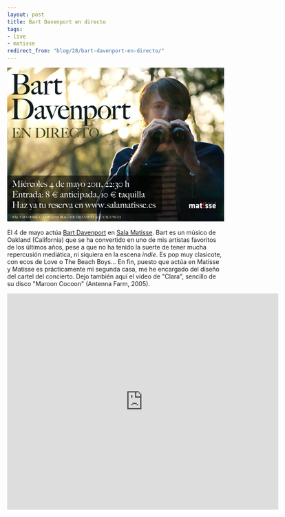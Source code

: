 ```yaml
---
layout: post
title: Bart Davenport en directo
tags:
- live
- matisse
redirect_from: "blog/28/bart-davenport-en-directo/"
---
```

<img src="/images/18.jpg" width="630"  alt="bart davenport en valencia" class="wide" />

El 4 de mayo actúa <a href="http://www.myspace.com/bartdavenport">Bart Davenport</a> en <a href="http://www.salamatisse.es/programacion-conciertos/4666/bart-davenport">Sala Matisse</a>. Bart es un músico de Oakland (California) que se ha convertido en uno de mis artistas favoritos de los últimos años, pese a que no ha tenido la suerte de tener mucha repercusión mediática, ni siquiera en la escena <em>indie</em>. Es pop muy clasicote, con ecos de Love o The Beach Boys... En fin, puesto que actúa en Matisse y Matisse es prácticamente mi segunda casa, me he encargado del diseño del cartel del concierto. Dejo también aquí el vídeo de "Clara", sencillo de su disco "Maroon Cocoon" (Antenna Farm, 2005).

<div class="embed"><iframe title="YouTube video player" width="630" height="502" src="http://www.youtube.com/embed/cfdeNFjzSyU?rel=0" frameborder="0" allowfullscreen></iframe></div>
